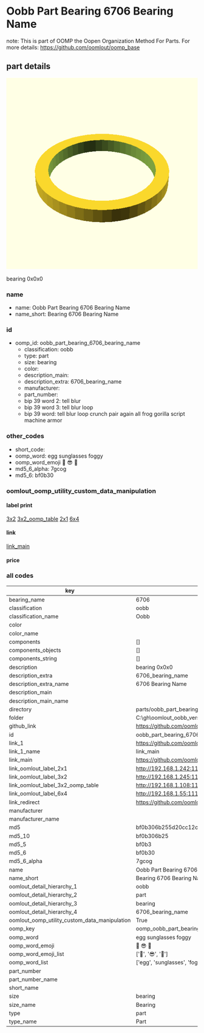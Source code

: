 # Oobb Part Bearing 6706 Bearing Name  

note: This is part of OOMP the Oopen Organization Method For Parts. For more details: https://github.com/oomlout/oomp_base

##  part details
  

[![](3dpr.png)](3dpr.png)

bearing 0x0x0



### name
* name: Oobb Part Bearing 6706 Bearing Name
* name_short: Bearing 6706 Bearing Name
### id
* oomp_id: oobb_part_bearing_6706_bearing_name
  * classification: oobb
  * type: part
  * size: bearing
  * color: 
  * description_main: 
  * description_extra: 6706_bearing_name
  * manufacturer: 
  * part_number: 
  * bip 39 word 2: tell blur
  * bip 39 word 3: tell blur loop
  * bip 39 word: tell blur loop crunch pair again all frog gorilla script machine armor

### other_codes
* short_code: 
* oomp_word: egg sunglasses foggy
* oomp_word_emoji :egg: :sunglasses: :foggy:
* md5_6_alpha: 7gcog
* md5_6: bf0b30






### oomlout_oomp_utility_custom_data_manipulation
#### label print
[3x2](http://192.168.1.245:1112/?label=oomp%207gcog)
[3x2_oomp_table](http://192.168.1.108:1112/?label=oomp%207gcog)
[2x1](http://192.168.1.242:1112/?label=oomp%207gcog)
[6x4](http://192.168.1.55:1112/?label=oomp%207gcog)    

#### link

[link_main](https://github.com/oomlout/oomlout_oobb_version_4_generated_parts/tree/main/navigation_oomp/oobb/part/bearing//6706_bearing_name/part)                              

#### price







### all codes 
| key | value |  
| --- | --- |  
| bearing_name | 6706 |  
| classification | oobb |  
| classification_name | Oobb |  
| color |  |  
| color_name |  |  
| components | [] |  
| components_objects | [] |  
| components_string | [] |  
| description | bearing 0x0x0 |  
| description_extra | 6706_bearing_name |  
| description_extra_name | 6706 Bearing Name |  
| description_main |  |  
| description_main_name |  |  
| directory | parts/oobb_part_bearing_6706_bearing_name |  
| folder | C:\gh\oomlout_oobb_version_4_generated_parts\parts\oobb_part_bearing_6706_bearing_name |  
| github_link | https://github.com/oomlout/oomlout_oomp_part_src/tree/main/parts/oobb_part_bearing_6706_bearing_name |  
| id | oobb_part_bearing_6706_bearing_name |  
| link_1 | https://github.com/oomlout/oomlout_oobb_version_4_generated_parts/tree/main/navigation_oomp/oobb/part/bearing//6706_bearing_name/part |  
| link_1_name | link_main |  
| link_main | https://github.com/oomlout/oomlout_oobb_version_4_generated_parts/tree/main/navigation_oomp/oobb/part/bearing//6706_bearing_name/part |  
| link_oomlout_label_2x1 | http://192.168.1.242:1112/?label=oomp%207gcog |  
| link_oomlout_label_3x2 | http://192.168.1.245:1112/?label=oomp%207gcog |  
| link_oomlout_label_3x2_oomp_table | http://192.168.1.108:1112/?label=oomp%207gcog |  
| link_oomlout_label_6x4 | http://192.168.1.55:1112/?label=oomp%207gcog |  
| link_redirect | https://github.com/oomlout/oomlout_oobb_version_4_generated_parts/tree/main/parts/hardware_bearing_6706 |  
| manufacturer |  |  
| manufacturer_name |  |  
| md5 | bf0b306b255d20cc12cf834f07c61ef6 |  
| md5_10 | bf0b306b25 |  
| md5_5 | bf0b3 |  
| md5_6 | bf0b30 |  
| md5_6_alpha | 7gcog |  
| name | Oobb Part Bearing 6706 Bearing Name |  
| name_short | Bearing 6706 Bearing Name |  
| oomlout_detail_hierarchy_1 | oobb |  
| oomlout_detail_hierarchy_2 | part |  
| oomlout_detail_hierarchy_3 | bearing |  
| oomlout_detail_hierarchy_4 | 6706_bearing_name |  
| oomlout_oomp_utility_custom_data_manipulation | True |  
| oomp_key | oomp_oobb_part_bearing_6706_bearing_name |  
| oomp_word | egg sunglasses foggy |  
| oomp_word_emoji | :egg: :sunglasses: :foggy: |  
| oomp_word_emoji_list | [':egg:', ':sunglasses:', ':foggy:'] |  
| oomp_word_list | ['egg', 'sunglasses', 'foggy'] |  
| part_number |  |  
| part_number_name |  |  
| short_name |  |  
| size | bearing |  
| size_name | Bearing |  
| type | part |  
| type_name | Part |  
